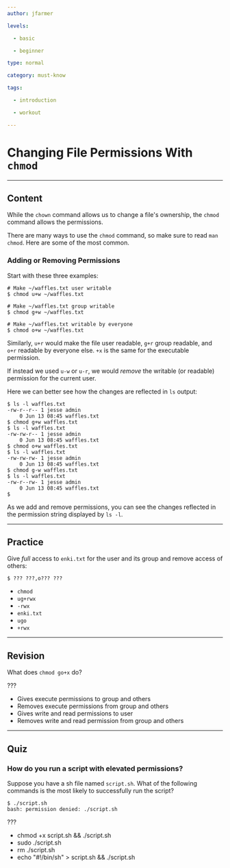 ```yaml
---
author: jfarmer

levels:

  - basic

  - beginner

type: normal

category: must-know

tags:

  - introduction

  - workout

---
```


# Changing File Permissions With `chmod`

---
## Content

While the `chown` command allows us to change a file's ownership, the `chmod` command allows the permissions.

There are many ways to use the `chmod` command, so make sure to read `man chmod`.  Here are some of the most common.

### Adding or Removing Permissions

Start with these three examples:

```console
# Make ~/waffles.txt user writable
$ chmod u+w ~/waffles.txt

# Make ~/waffles.txt group writable
$ chmod g+w ~/waffles.txt

# Make ~/waffles.txt writable by everyone
$ chmod o+w ~/waffles.txt
```

Similarly, `u+r` would make the file user readable, `g+r` group readable, and `o+r` readable by everyone else.  `+x` is the same for the executable permission.

If instead we used `u-w` or `u-r`, we would *remove* the writable (or readable) permission for the current user.

Here we can better see how the changes are reflected in `ls` output:

```console
$ ls -l waffles.txt
-rw-r--r-- 1 jesse admin
    0 Jun 13 08:45 waffles.txt
$ chmod g+w waffles.txt
$ ls -l waffles.txt
-rw-rw-r-- 1 jesse admin
    0 Jun 13 08:45 waffles.txt
$ chmod o+w waffles.txt
$ ls -l waffles.txt
-rw-rw-rw- 1 jesse admin
    0 Jun 13 08:45 waffles.txt
$ chmod g-w waffles.txt
$ ls -l waffles.txt
-rw-r--rw- 1 jesse admin
    0 Jun 13 08:45 waffles.txt
$
```

As we add and remove permissions, you can see the changes reflected in the permission string displayed by `ls -l`.

---
## Practice

Give *full* access to `enki.txt` for the user and its group and remove access of others:
```
$ ??? ???,o??? ???
```

* `chmod`
* `ug+rwx`
* `-rwx`
* `enki.txt`
* `ugo`
* `+rwx`

---
## Revision

What does `chmod go+x` do?

???

* Gives execute permissions to group and others
* Removes execute permissions from group and others
* Gives write and read permissions to user
* Removes write and read permission from group and others

---
## Quiz
### How do you run a script with elevated permissions?

Suppose you have a sh file named `script.sh`.
What of the following commands is the most
likely to successfully run the script?
```
$ ./script.sh
bash: permission denied: ./script.sh
```

???

* chmod +x script.sh && ./script.sh
* sudo ./script.sh
* rm ./script.sh
* echo "#!/bin/sh" > script.sh && ./script.sh


